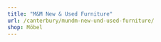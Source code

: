 ```yaml
---
title: "M&M New & Used Furniture"
url: /canterbury/mundm-new-und-used-furniture/
shop: Möbel
---
```

